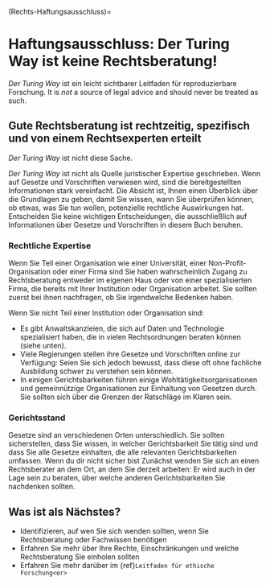 (Rechts-Haftungsausschluss)=
# Haftungsausschluss: Der Turing Way ist keine Rechtsberatung!

_Der Turing Way_ ist ein leicht sichtbarer Leitfaden für reproduzierbare Forschung. It is *not* a source of legal advice and should never be treated as such.

## Gute Rechtsberatung ist rechtzeitig, spezifisch und von einem Rechtsexperten erteilt

_Der Turing Way_ ist nicht diese Sache.

_Der Turing Way_ ist nicht als Quelle juristischer Expertise geschrieben. Wenn auf Gesetze und Vorschriften verwiesen wird, sind die bereitgestellten Informationen stark vereinfacht. Die Absicht ist, Ihnen einen Überblick über die Grundlagen zu geben, damit Sie wissen, wann Sie überprüfen können, ob etwas, was Sie tun wollen, potenzielle rechtliche Auswirkungen hat. Entscheiden Sie keine wichtigen Entscheidungen, die ausschließlich auf Informationen über Gesetze und Vorschriften in diesem Buch beruhen.

### Rechtliche Expertise

Wenn Sie Teil einer Organisation wie einer Universität, einer Non-Profit-Organisation oder einer Firma sind Sie haben wahrscheinlich Zugang zu Rechtsberatung entweder im eigenen Haus oder von einer spezialisierten Firma, die bereits mit Ihrer Institution oder Organisation arbeitet. Sie sollten zuerst bei ihnen nachfragen, ob Sie irgendwelche Bedenken haben.

Wenn Sie nicht Teil einer Institution oder Organisation sind:
- Es gibt Anwaltskanzleien, die sich auf Daten und Technologie spezialisiert haben, die in vielen Rechtsordnungen beraten können (siehe unten).
- Viele Regierungen stellen ihre Gesetze und Vorschriften online zur Verfügung: Seien Sie sich jedoch bewusst, dass diese oft ohne fachliche Ausbildung schwer zu verstehen sein können.
- In einigen Gerichtsbarkeiten führen einige Wohltätigkeitsorganisationen und gemeinnützige Organisationen zur Einhaltung von Gesetzen durch. Sie sollten sich über die Grenzen der Ratschläge im Klaren sein.

### Gerichtsstand

Gesetze sind an verschiedenen Orten unterschiedlich. Sie sollten sicherstellen, dass Sie wissen, in welcher Gerichtsbarkeit Sie tätig sind und dass Sie alle Gesetze einhalten, die alle relevanten Gerichtsbarkeiten umfassen. Wenn du dir nicht sicher bist Zunächst wenden Sie sich an einen Rechtsberater an dem Ort, an dem Sie derzeit arbeiten: Er wird auch in der Lage sein zu beraten, über welche anderen Gerichtsbarkeiten Sie nachdenken sollten.

## Was ist als Nächstes?

- Identifizieren, auf wen Sie sich wenden sollten, wenn Sie Rechtsberatung oder Fachwissen benötigen
- Erfahren Sie mehr über Ihre Rechte, Einschränkungen und welche Rechtsberatung Sie einholen sollten
- Erfahren Sie mehr darüber im {ref}`Leitfaden für ethische Forschung<er>`
